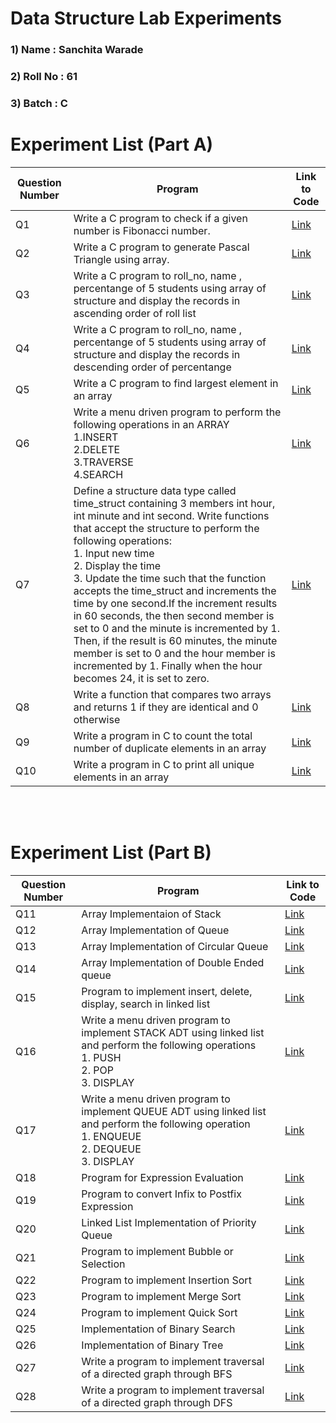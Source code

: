 # Data Structure Lab Experiments
### 1) Name     :  Sanchita Warade
### 2) Roll No  :  61
### 3) Batch    :  C

#    Experiment List (Part A)

| Question Number | Program                                                                                                                                                                                                                                                                                                                                                                                                                                                                                                                                                                                                                       | Link to Code                                                                     | 
|------------|--------------------------------------------------------------------------------------------------------------------------------------------------------------------------------------------------------------------------------------------------------------------------------------------------------------------------------------------------------------------------------------------------------------------------------------------------------------------------------------------------------------------------------------------------------------------------------------------------------------------------------------|--------------------------------------------------------------------------------|
| Q1         | Write a C program to check if a given number is Fibonacci number.                                                                                                                                                                                                                                                                                                                                                                                                                                                                                                                                                                    | [Link](https://github.com/sanchitavarade/DSA_codes/blob/main/fibonacci.c)             |
| Q2         | Write a C program to generate Pascal Triangle using array.                                                                                                                                                                                                                                                                                                                                                                                                                                                                                                                                                                           | [Link](https://github.com/sanchitavarade/DSA_codes/blob/main/pascal.c)       |
| Q3         | Write a C program to roll_no, name , percentange of 5 students using array of structure and display the records in ascending order of roll list                                                                                                                                                                                                                                                                                                                                                                                                                                                                                     | [Link](https://github.com/sanchitavarade/DSA_codes/blob/main/ascsort.c   )      |
| Q4         | Write a C program to roll_no, name , percentange of 5 students using array of structure and display the records in descending order of percentange                                                                                                                                                                                                                                                                                                                                                                                                                                                                                  | [Link](https://github.com/sanchitavarade/DSA_codes/blob/main/descsort.c )     |
| Q5         | Write a C program to find largest element in an array                                                                                                                                                                                                                                                                                                                                                                                                                                                                                                                                                                                | [Link](https://github.com/sanchitavarade/DSA_codes/blob/main/largest.c  )    |
| Q6         | Write a menu driven program to perform the following operations in an ARRAY <br> 1.INSERT <br>2.DELETE <br>3.TRAVERSE <br>4.SEARCH                                                                                                                                                                                                                                                                                                                                                                                                                                                                                                   | [Link](https://github.com/Prakhar29Sharma/DSA/blob/master/array.c   )   | 
| Q7         | Define a structure data type called time_struct containing 3 members int hour, int minute and int second. Write functions that accept the structure to perform the following operations: <br> 1. Input new time <br> 2. Display the time <br> 3. Update the time such that the function accepts the time_struct and increments the time by one second.If the increment results in 60 seconds, the then second member is  set to 0 and the minute is incremented by 1. Then, if the result is 60 minutes, the minute member is set to 0 and the hour member is incremented by 1. Finally when the hour becomes 24, it is set to zero. | [Link](https://github.com/Prakhar29Sharma/DSA/blob/master/time.c        )  |
| Q8         | Write a function that compares two arrays and returns 1 if they are identical and 0 otherwise           | [Link](https://github.com/sanchitavarade/DSA_codes/blob/main/checkidentical.c ) |
| Q9         | Write a program in C to count the total number of duplicate elements in an array   |[Link](https://github.com/sanchitavarade/DSA_codes/blob/main/countduplicates.c)|
| Q10        | Write a program in C to print all unique elements in an array  |  [Link](https://github.com/sanchitavarade/DSA_codes/blob/main/unique.c) |
<br/><br/>
#    Experiment List (Part B)

| Question Number | Program                                                                                                                                                                                                                                                                                                                                                                                                                  | Link to Code                                                                                 | 
|------------|---------------------------------------------------------------------------------------------------------------------------------------------------------------------------------------------------------------------------------------------------------------------------------------------------------------------------------------------------------------------------------------------------------------------------------|-------------------------------------------------------------------------------------------|
| Q11        | Array Implementaion of Stack         | [Link](https://github.com/sanchitavarade/DSA_codes/blob/main/stack.c)                      |     
| Q12        | Array Implementation of Queue     | [Link](https://github.com/sanchitavarade/DSA_codes/blob/main/queue.c)              | 
| Q13        | Array Implementation of Circular Queue   | [Link](https://github.com/sanchitavarade/DSA_codes/blob/main/circularq.c)          |
| Q14        | Array Implementation of Double Ended queue| [Link](https://github.com/sanchitavarade/DSA_codes/blob/main/double_endedq.c) | 
| Q15        |  Program to implement insert, delete, display, search in linked list | [Link](https://github.com/sanchitavarade/DSA_codes/blob/main/linkedlist.c)        |
| Q16        | Write a menu driven program to implement STACK ADT using linked list and perform the following operations<br>1. PUSH<br> 2. POP<br> 3. DISPLAY | [Link](https://github.com/sanchitavarade/DSA_codes/blob/main/stackLL.c)                 |
| Q17         |  Write a menu driven program to implement QUEUE ADT using linked list and perform the following operation<br>1. ENQUEUE<br>2. DEQUEUE<br>3. DISPLAY                                                                                                           | [Link](https://github.com/sanchitavarade/DSA_codes/blob/main/queueLL.c)                            |
| Q18         | Program for Expression Evaluation          | [Link](https://github.com/sanchitavarade/DSA_codes/blob/main/expression.c)                   |
| Q19        | Program to convert Infix to Postfix Expression   | [Link](https://github.com/sanchitavarade/DSA_codes/blob/main/infixtopostfix)              |
| Q20       |  Linked List Implementation of Priority Queue      | [Link](https://github.com/sanchitavarade/DSA_codes/blob/main/priorityq.c)                     |
| Q21       | Program to implement Bubble or Selection   | [Link](https://github.com/sanchitavarade/DSA_codes/blob/main/selectionsort.c)                 |
| Q22       |  Program to implement Insertion Sort | [Link](https://github.com/sanchitavarade/DSA_codes/blob/main/insertsort.c)                            |
| Q23        |  Program to implement Merge Sort | [Link](https://github.com/sanchitavarade/DSA_codes/blob/main/mergesort.c)                 |
| Q24        | Program to implement Quick Sort    | [Link](https://github.com/sanchitavarade/DSA_codes/blob/main/quicksort.c)                   |
| Q25        | Implementation of Binary Search | [Link](https://github.com/sanchitavarade/DSA_codes/blob/main/bst.c)                              |
| Q26         | Implementation of Binary Tree   | [Link](https://github.com/sanchitavarade/DSA_codes/blob/main/binary_tree.c)                              |
| Q27        | Write a program to implement traversal of a directed graph through BFS   |  [Link](https://github.com/sanchitavarade/DSA_codes/blob/main/bfs.c)               |
| Q28        | Write a program to implement traversal of a directed graph through DFS  | [Link](https://github.com/sanchitavarade/DSA_codes/blob/main/dfs.c)                     |
                                                                                                                                                                                                                                                                                                                                   

